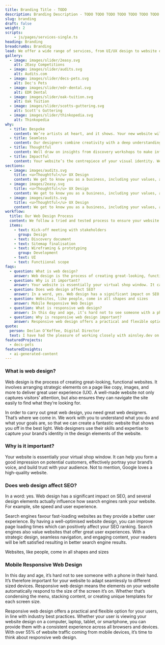 ```yaml
---
title: Branding Title - TODO
description: Branding Description - TODO TODO TODO TODO TODO TODO TODO TODO TODO TODO TODO TODO TODO TODO TODO TODO TODO TODO TODO TODO TODO TODO TODO
slug: branding
draft: false
weight: 2
scripts:
    - js/pages/services-single.ts
heading: Branding
breadcrumbs: Branding
lead: We offer a wide range of services, from UI/UX design to website development. Specialising in software development and API integration, we deliver expertly designed solutions to any digital obstacle.
gallery:
  - image: images/slider/2easy.svg
    alt: 2Easy Competitions
  - image: images/slider/audits.svg
    alt: Audits.com
  - image: images/slider/decs-pets.svg
    alt: Dec's Pets
  - image: images/slider/edr-dental.svg
    alt: EDR Dental
  - image: images/slider/oak-tuition.svg
    alt: Oak Tuition
  - image: images/slider/scotts-guttering.svg
    alt: Scott's Guttering
  - image: images/slider/thinkopedia.svg
    alt: Thinkopedia
why:
  - title: Bespoke
    content: We’re artists at heart, and it shows. Your new website will be hand-crafted to create one-of-a-kind websites that break industry stereotypes
  - title: Seamless
    content: Our designers combine creativity with a deep understanding of user needs to deliver meaningful and relevant digital experiences.
  - title: Thoughtful
    content: Well draw on insights from discovery workshops to make informed decisions on the user journeys, content hierarchy and sitemap.
  - title: Impactful
    content: Your website’s the centrepiece of your visual identity. We make every click count through creative design and UX that converts.
sections:
  - image: images/audits.svg
    title: <u>Thoughtful</u> UX Design
    content: We get to know you as a business, including your values, and evaluate where you sit in the market before working with you. This enables us to create a design or application that fits the needs of your company and boosts your online presence.
  - image: images/2easy.svg
    title: <u>Thoughtful</u> UX Design
    content: We get to know you as a business, including your values, and evaluate where you sit in the market before working with you. This enables us to create a design or application that fits the needs of your company and boosts your online presence.
  - image: images/audits.svg
    title: <u>Thoughtful</u> UX Design
    content: We get to know you as a business, including your values, and evaluate where you sit in the market before working with you. This enables us to create a design or application that fits the needs of your company and boosts your online presence.
workflow:
  title: Our Web Design Process
  content: We follow a tried and tested process to ensure your website is delivered on time and on budget. Our process includes the following.
  items:
    - text: Kick-off meeting with stakeholders
      group: Design
    - text: Discovery document
    - text: Sitemap finalisation
    - text: Wireframing & prototyping
      group: Development
    - text: UI
    - text: Functiional scope
faqs:
  - question: What is web design?
    answer: Web design is the process of creating great-looking, functional websites. It involves arranging strategic elements on a page like copy, images, and more to deliver great user experience (UX). A well-made website not only captures visitors’ attention, but also ensures they can navigate the site easily to find what they’re looking for.
  - question: Why is it important?
    answer: Your website is essentially your virtual shop window. It can help you form a good impression on potential customers, effectively portray your brand’s voice, and build trust with your audience. Not to mention, Google loves a high-quality website.
  - question: Does web design affect SEO?
    answer: In a word, yes. Web design has a significant impact on SEO, and several design elements actually influence how search engines rank your website. For example, site speed and user experience.
  - question: Websites, like people, come in all shapes and sizes
    answer: Mobile Responsive Web Design
  - question: What is responsive web design?
    answer: In this day and age, it’s hard not to see someone with a phone in their hand. It’s therefore important for your website to adapt seamlessly to different sized devices. Responsive web design means the elements on your website automatically respond to the size of the screen it’s on. Whether that’s condensing the menu, stacking content, or creating unique templates for each screen size.
  - question: Why is responsive web design important?
    answer: Responsive web design offers a practical and flexible option for your users, in line with industry best practices. Whether your user is viewing your website design on a computer, laptop, tablet, or smartphone, you can provide them with a consistent experience across all browsers and devices. With over 55% of website traffic coming from mobile devices, it’s time to think about responsive web design.
quote:
  person: Declan O’Keffee, Digital Director
  text: I have had the pleasure of working closely with ainsley.dev on the development of my new website. They have such a huge array of skills, not just in web development but across business and e-commerce as a whole. They helped us create a beautiful and modern website, and gave us ideas and initiatives for the future. It was a pleasure working with them.
featuredProjects:
  - decs-pets
featuredInsights:
  - ai-generated-content
---
```


### What is web design?

Web design is the process of creating great-looking, functional websites. It involves arranging strategic elements on a
page like copy, images, and more to deliver great user experience (UX). A well-made website not only captures visitors’
attention, but also ensures they can navigate the site easily to find what they’re looking for.

In order to carry out great web design, you need great web designers. That’s where we come in. We work with you to
understand what you do and what your goals are, so that we can create a fantastic website that shows you off in the best
light. Web designers use their skills and expertise to capture your brand’s identity in the design elements of the
website.

### Why is it important?

Your website is essentially your virtual shop window. It can help you form a good impression on potential customers,
effectively portray your brand’s voice, and build trust with your audience. Not to mention, Google loves a high-quality
website.

### Does web design affect SEO?

In a word: yes. Web design has a significant impact on SEO, and several design elements actually influence how search
engines rank your website. For example, site speed and user experience.

Search engines favour fast-loading websites as they provide a better user experience. By having a well-optimised website
design, you can improve page loading times which can positively affect your SEO ranking. Search engines also value
websites that offer great user experiences. With a strategic design, seamless navigation, and engaging content, your
readers will be left satisfied resulting in better search engine results.

Websites, like people, come in all shapes and sizes

### Mobile Responsive Web Design

In this day and age, it’s hard not to see someone with a phone in their hand. It’s therefore important for your website
to adapt seamlessly to different sized devices. Responsive web design means the elements on your website automatically
respond to the size of the screen it’s on. Whether that’s condensing the menu, stacking content, or creating unique
templates for each screen size.

Responsive web design offers a practical and flexible option for your users, in line with industry best practices.
Whether your user is viewing your website design on a computer, laptop, tablet, or smartphone, you can provide them with
a consistent experience across all browsers and devices. With over 55% of website traffic coming from mobile devices, it’s time to think about responsive web design.
